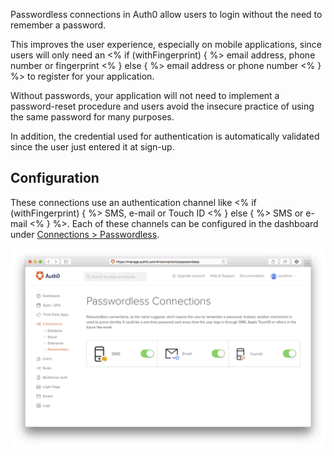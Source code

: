 Passwordless connections in Auth0 allow users to login without the need to remember a password. 

This improves the user experience, especially on mobile applications, since users will only need an <% if (withFingerprint) { %> email address, phone number or fingerprint <% } else { %> email address or phone number <% } %> to register for your application.

Without passwords, your application will not need to implement a password-reset procedure and users avoid the insecure practice of using the same password for many purposes.

In addition, the credential used for authentication is automatically validated since the user just entered it at sign-up.

## Configuration

These connections use an authentication channel like <% if (withFingerprint) { %> SMS, e-mail or Touch ID <% } else { %> SMS or e-mail <% } %>. Each of these channels can be configured in the dashboard under [Connections > Passwordless](${manage_url}/#/connections/passwordless).

![](/media/articles/connections/passwordless/passwordless-connections.png)